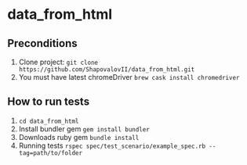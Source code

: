 # data_from_html

## Preconditions

1. Clone project: `git clone https://github.com/ShapovalovII/data_from_html.git`
2. You must have latest chromeDriver `brew cask install chromedriver`

## How to run tests

1. `cd data_from_html` 
2. Install bundler gem `gem install bundler`
3. Downloads ruby gem `bundle install`
4. Running tests `rspec spec/test_scenario/example_spec.rb --tag=path/to/folder`